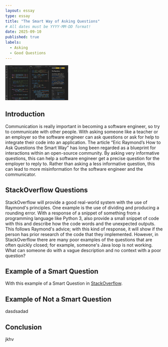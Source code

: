```yaml
---
layout: essay
type: essay
title: "The Smart Way of Asking Questions"
# All dates must be YYYY-MM-DD format!
date: 2025-09-10
published: true
labels:
  - Asking
  - Good Questions
---
```


<img width="200px" class="rounded float-start pe-4" src="../img/vsgcode.png">

## Introduction

Communication is really important in becoming a software engineer, so try to communicate with other people. With asking someone like a teacher or an employer so the software engineer can ask questions or ask for help to integrate their code into an application. The article “Eric Raymond’s How to Ask Questions the Smart Way” has long been regarded as a blueprint for interactions within an open-source community. By asking very informative questions, this can help a software engineer get a precise question for the employer to reply to. Rather than asking a less informative question, this can lead to more misinformation for the software engineer and the communicator. 

## StackOverflow Questions

StackOverflow will provide a good real-world system with the use of Raymond's principles. One example is the use of dividing and producing a rounding error. With a response of a snippet of something from a programming language like Python 3, also provide a small snippet of code with this and describe how the code words and the unexpected outputs. This follows Raymond's advice; with this kind of response, it will show if the person has prior research of the code that they implemented. However, in StackOverflow there are many poor examples of the questions that are often quickly closed; for example, someone's Java loop is not working. What can someone do with a vague description and no context with a poor question?

## Example of a Smart Question

With this example of a Smart Question in [StackOverflow](https://stackoverflow.com/questions/11227809/why-is-processing-a-sorted-array-faster-than-processing-an-unsorted-array).

## Example of Not a Smart Question

dasdsadad

## Conclusion 

jkhv


